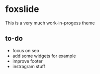 # foxslide #

This is a very much work-in-progess theme

## to-do ##

- focus on seo
- add some widgets for example
- improve footer
- instragram stuff
